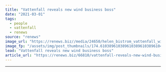 ```yaml
---
title: "Vattenfall reveals new wind business boss"
date: "2021-03-01"
tags: 
  - people
  - vattenfall
  - renews
source: "renews"
image_url: "https://renews.biz//media/24650/helen_bistrom_vattenfall_wind-head_credit_vattenfall.jpeg?mode=crop&width=770&heightratio=0.6103896103896103896103896104&slimmage=true"
image_fp: "/assets/img/post_thumbnails/174.6103896103896103896103896104&slimmage=true"
lead: "Vattenfall reveals new wind business boss"
article_url: "https://renews.biz/66810/vattenfall-reveals-new-wind-business-boss/"
---
```


---
